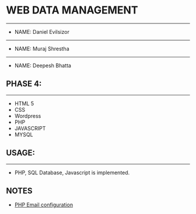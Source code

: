 # WEB DATA MANAGEMENT
***

* NAME: Daniel Evilsizor
***
* NAME: Muraj Shrestha
***
* NAME: Deepesh Bhatta

## PHASE 4:
***
* HTML 5
* CSS 
* Wordpress
* PHP
* JAVASCRIPT
* MYSQL

## USAGE:
***
* PHP, SQL Database, Javascript is implemented.

## NOTES

* [PHP Email configuration](https://stackoverflow.com/questions/15965376/how-to-configure-xampp-to-send-mail-from-localhost)
